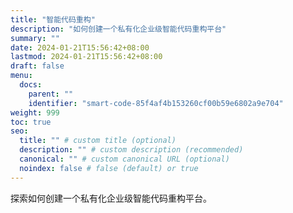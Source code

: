 ```yaml
---
title: "智能代码重构"
description: "如何创建一个私有化企业级智能代码重构平台"
summary: ""
date: 2024-01-21T15:56:42+08:00
lastmod: 2024-01-21T15:56:42+08:00
draft: false
menu:
  docs:
    parent: ""
    identifier: "smart-code-85f4af4b153260cf00b59e6802a9e704"
weight: 999
toc: true
seo:
  title: "" # custom title (optional)
  description: "" # custom description (recommended)
  canonical: "" # custom canonical URL (optional)
  noindex: false # false (default) or true
---
```


探索如何创建一个私有化企业级智能代码重构平台。
